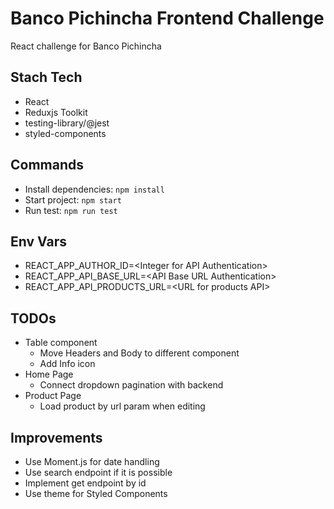 
# Banco Pichincha Frontend Challenge
React challenge for Banco Pichincha

**Stach Tech**
-
- React
- Reduxjs Toolkit
- testing-library/@jest
- styled-components

**Commands**
-
- Install dependencies:
 `npm install`
- Start project:
 `npm start`
- Run test:
 `npm run test`

**Env Vars**
-
- REACT_APP_AUTHOR_ID=<Integer for API Authentication\> 
- REACT_APP_API_BASE_URL=<API Base URL Authentication\> 
- REACT_APP_API_PRODUCTS_URL=<URL for products API\> 

**TODOs**
- 
- Table component
	- Move Headers and Body to different component
	- Add Info icon
- Home Page
	- Connect dropdown pagination with backend
- Product Page
	- Load product by url param when editing

**Improvements**
-
- Use Moment.js for date handling
- Use search endpoint if it is possible
- Implement get endpoint by id
- Use theme for Styled Components
